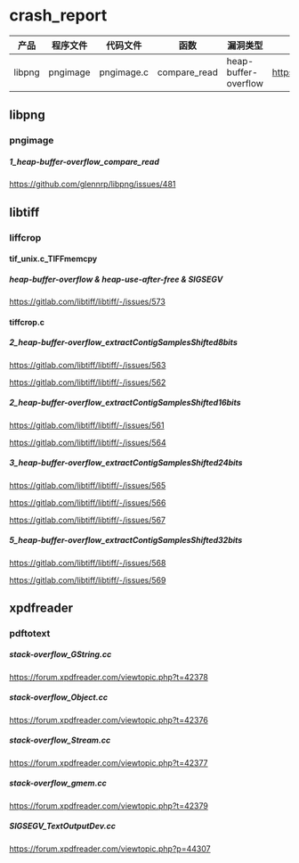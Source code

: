 # crash_report

|  产品   | 程序文件  | 代码文件| 函数| 漏洞类型| url|
|  ----  | ----  | ----  | ----  | ----  |----|
| libpng  | pngimage |pngimage.c|compare_read|heap-buffer-overflow|https://github.com/glennrp/libpng/issues/481|

## libpng
### pngimage
##### 1_heap-buffer-overflow_compare_read
https://github.com/glennrp/libpng/issues/481

## libtiff
### liffcrop 
####  tif_unix.c_TIFFmemcpy
##### heap-buffer-overflow & heap-use-after-free &  SIGSEGV
https://gitlab.com/libtiff/libtiff/-/issues/573
#### tiffcrop.c
##### 2_heap-buffer-overflow_extractContigSamplesShifted8bits
https://gitlab.com/libtiff/libtiff/-/issues/563

https://gitlab.com/libtiff/libtiff/-/issues/562
##### 2_heap-buffer-overflow_extractContigSamplesShifted16bits
https://gitlab.com/libtiff/libtiff/-/issues/561

https://gitlab.com/libtiff/libtiff/-/issues/564

##### 3_heap-buffer-overflow_extractContigSamplesShifted24bits
https://gitlab.com/libtiff/libtiff/-/issues/565

https://gitlab.com/libtiff/libtiff/-/issues/566

https://gitlab.com/libtiff/libtiff/-/issues/567
##### 5_heap-buffer-overflow_extractContigSamplesShifted32bits
https://gitlab.com/libtiff/libtiff/-/issues/568

https://gitlab.com/libtiff/libtiff/-/issues/569

## xpdfreader
### pdftotext
##### stack-overflow_GString.cc
https://forum.xpdfreader.com/viewtopic.php?t=42378
##### stack-overflow_Object.cc
https://forum.xpdfreader.com/viewtopic.php?t=42376
##### stack-overflow_Stream.cc
https://forum.xpdfreader.com/viewtopic.php?t=42377
##### stack-overflow_gmem.cc
https://forum.xpdfreader.com/viewtopic.php?t=42379
##### SIGSEGV_TextOutputDev.cc
https://forum.xpdfreader.com/viewtopic.php?p=44307
